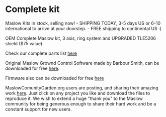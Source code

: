 # Complete kit

Maslow Kits in stock, selling now! - SHIPPING TODAY, 3-5 days US or 6-10 international to arrive at your doorstep. - FREE shipping to continental US :)

OEM Complete Maslow kit, 3 axis, ring system and UPGRADED TLE5206 shield ($75 value).

Check our complete parts list [here](https://www.eastbaysource.com/products/original-maslow-kit-oem)

Original Maslow Grownd Control Software made by Barbour Smith, can be downloaded for free [here](https://github.com/MaslowCNC/GroundControl/releases).

Firmware also can be downloaded for free [here](https://github.com/MaslowCNC/Firmware/releases/)

MaslowComunityGarden.org users are posting, and sharing their amazing work [here](http://maslowcommunitygarden.org/index.html). Just click on any project you like and download the files to reproduce it. We wish to extend a huge "thank you" to the Maslow community for being generous enough to share their hard work and be a constant support for new users. 


